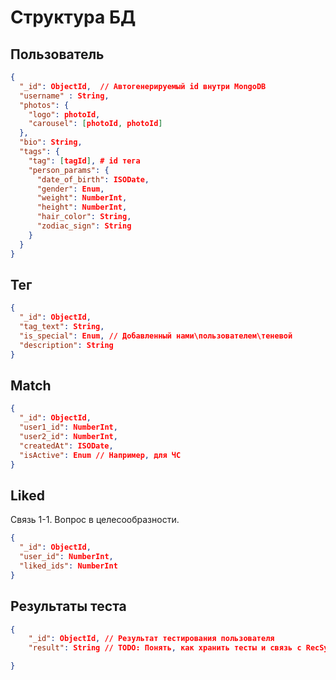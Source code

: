 # Структура БД

## Пользователь

```json
{
  "_id": ObjectId,  // Автогенерируемый id внутри MongoDB
  "username" : String,
  "photos": {
    "logo": photoId,
    "carousel": [photoId, photoId]
  },
  "bio": String,
  "tags": {
    "tag": [tagId], # id тега
    "person_params": {
      "date_of_birth": ISODate,
      "gender": Enum,
      "weight": NumberInt,
      "height": NumberInt,
      "hair_color": String,
      "zodiac_sign": String 
    }
  }
}
```

## Тег

```json
{
  "_id": ObjectId,
  "tag_text": String,
  "is_special": Enum, // Добавленный нами\пользователем\теневой
  "description": String
}
```

## Match

```json
{
  "_id": ObjectId,
  "user1_id": NumberInt,
  "user2_id": NumberInt,
  "createdAt": ISODate,
  "isActive": Enum // Например, для ЧС
}
```

## Liked

Связь 1-1. Вопрос в целесообразности.

```json
{
  "_id": ObjectId,
  "user_id": NumberInt,
  "liked_ids": NumberInt
}
```

## Результаты теста

```json
{
    "_id": ObjectId, // Результат тестирования пользователя
    "result": String // TODO: Понять, как хранить тесты и связь с RecSys

}
```
